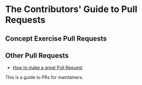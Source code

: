 # The Contributors' Guide to Pull Requests

## Concept Exercise Pull Requests

## Other Pull Requests

- [How to make a great Pull Request][how-to-make-a-great-pr]

This is a guide to PRs for maintainers.

<!-- Without trying to create a meta discussion here (and sorry @PaulT89 for doing so!), I just wanted to respond to the last couple of comments (hey @IsaacG and @Bethanyg :))
So there's a specific challenge for PRs that create Concept Exercises, where its absolutely essential to get the exercise correctly aligned to the place and scope of the track, and all of the many many (sorry!) rules around Concept Exercises correctly worked through. In reality, that means that exercises get almost entirely rewritten 2 or 3 times before they land at a place where they're good enough for what I'd class as a "normal" review. There's also often files that overlap (an exercise + concept's intros, abouts, etc) where getting one of those perfect first is really essential before branching out too far. So TL;DR; a first-pass review by a maintainer often takes 2 or 3 hours and results in dozens or sometimes hundreds of comments. So what I really encourage is having one senior maintainer really owning that process, committing the time to working with the PR creator, and them as a pair working to get the exercise to a good place. At that stage, everyone's exhausted and merging that first pass down with status: 'wip' is the right thing to do.
Getting feedback from our top mentors is then absolutely vital, before the exercise goes live. So what I'd like to then happen is for the exercise to go out as a WIP exercise, which high-rep users see and get to test, and where they can then add extra issues or PRs about. That last bit is still flakey atm (as WIP exercises don't appear unless you go looking for them), but it's the right way to go about it in the long run, as it removes the burden on the original contributor/maintainer team getting everything perfect, but doesn't lead to huge PR cycles with multiple voices (which are really hard to manage).
On other PRs, it varies more. In general, I feel like all PRs should have one primary reviewer (whichever maintainer takes it on), and other maintainers and/or community members should act in a secondary role. Generally, I think that means that that secondary role has two really helpful points:
Proofreading spelling/grammar etc *once the first pass from the primary maintainer has happened*. The reason I put that last bit in bold is that it's really frustrating for contributors if they get a spelling/grammar review, fix it, and then a maintainer comes along and asks them to make more fundamental changes.
Pointing out things *in a non-actionable way, or to the maintainer*. It's brilliant when someone highlights things that I as the primary reviewer should think about or have missed, but do so in such a way that it doesn't immediately ask for changes from the author. So writing comments aimed at stating an opinion, or writing questions can work really well. For example, I was a secondary reviewer on a Ruby PR this week. My initial instinct was that the PR shouldn't be merged, but I didn't want to start that conversation with the author of the PR because that might give them mixed messages and be confusing for them, so instead I posed this question, which then led kotp to lead a discussion on whether it was right to make the change at all, and they decided to drop the PR in the end. If I'd messaged directly saying "I don't think this is good" etc, I'd have felt like I was undermining kotp's review, and potentially confused the author as to who's advice to follow. I have to be like triple-careful of this in my role in Exercism, but I think it's good practice in general.
My final thought is that personally I always try to ensure I don't add work to maintainers load, so I tend to ask myself whether my review is duplicating work that will happen anyway, or adding something useful. For most of Exercism I generally don't make comments on PRs because I think that when the maintainer does the full review, they'll think of (and make) those comments anyway, so I'm not really saving them work, and actually giving them more to read. Where I do tend to comment is on areas where I think something's been missed, there's some wrong first-principle logic, or where I have some insight that others might not have.
So @IsaacG, I think your input on changes to exercises is incredibly valuable to the Python track. I 100% want you to feel empowered to say "I think this is a bad change based on X reasons due to my interactions with students" - we need to hear that. And sometimes you might see a new exercise, and see a glaring problem too. Definitely speak up in those places. But probably as a general rule of thumb, posting an overarching comment on the PR has loads more value than doing a formal review of the PR, which can add noise/confusion (largely due to the way GH's UI works).
*So as a TL;DR: I agree with Bethany's comment of "That doesn't mean no comments or discussion on them -- but that does mean that formally reviewing [something] is discouraged" but for all the complex reasons listed above. And I'd say that I'd invert the tone too, adding "Please post comments on PRs where you think there are mistakes being made or fundamental improvements that could be made, once a maintainer has had chance to review".* I hope that wall of text adds some value! -->

<!--
My 2 cents on this:
In general I agree with the comment but I don't think this "wait for the maintainer to review and then say something" advice is very practical.
The maintainer might already have merged the change by then before however wanted to do a second pass had a chance.
The contributor would have to check out any changes happening on the PR to find the exact point in time between "maintainer reviewed" and "merged" when the  "giving a second opinion" can happen.
Since unsolicited reviews that confuse contributors are a general issue (I also saw this in JS and Go), maybe this would work as guideline/doc. (trying to be a bit more concise :wink:)
All pull request reviews are done by one (or more) maintainers of the track as they are responsible for signing off all changes to the repository. Maintainers doing the review also helps to avoid conflicting feedback for the PR author.
Contributors are welcome to leave a comment to offer assistance with the review (especially for bigger PRs) or to raise questions in case they notice something that looks like a mistake to them.
I might be missing something, only read the comment from Jeremy ... just sharing my current thoughts. (edited)  -->

[how-to-make-a-great-pr]: /docs/community/being-a-good-community-member/pull-requests
